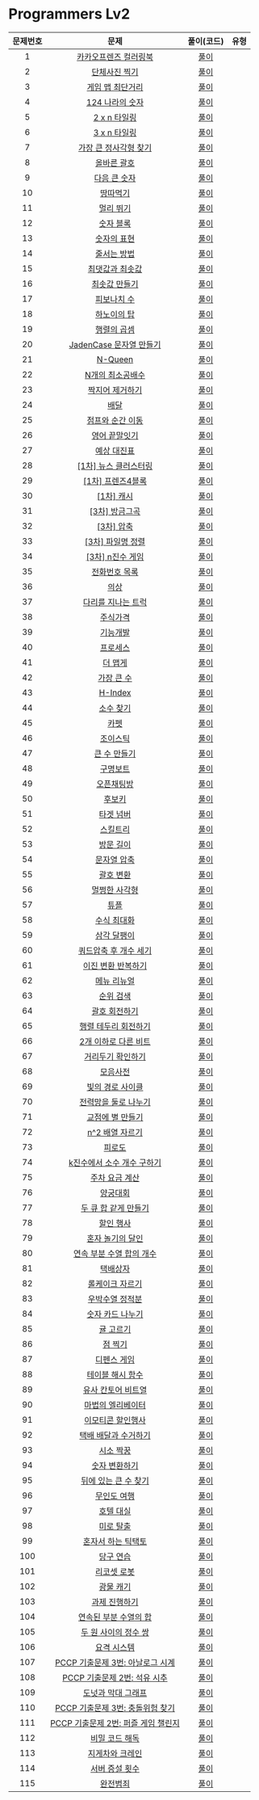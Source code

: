 # Programmers Lv2

| 문제번호 |  문제  | 풀이(코드) | 유형 |    
|  :---:  | :---: |  :---:  |  :---:  |    
|  1  | [카카오프렌즈 컬러링북]() | [풀이]() |  |    
|  2  | [단체사진 찍기]() | [풀이]() |  |    
|  3  | [게임 맵 최단거리]() | [풀이]() |  |    
|  4  | [124 나라의 숫자]() | [풀이]() |  |    
|  5  | [2 x n 타일링]() | [풀이]() |  |    
|  6  | [3 x n 타일링]() | [풀이]() |  |    
|  7  | [가장 큰 정사각형 찾기]() | [풀이]() |  |    
|  8  | [올바른 괄호]() | [풀이]() |  |    
|  9  | [다음 큰 숫자]() | [풀이]() |  |    
|  10  | [땅따먹기]() | [풀이]() |  |    
|  11  | [멀리 뛰기]() | [풀이]() |  |    
|  12  | [숫자 블록]() | [풀이]() |  |    
|  13  | [숫자의 표현]() | [풀이]() |  |    
|  14  | [줄서는 방법]() | [풀이]() |  |    
|  15  | [최댓값과 최솟값]() | [풀이]() |  |    
|  16  | [최솟값 만들기]() | [풀이]() |  |    
|  17  | [피보나치 수]() | [풀이]() |  |    
|  18  | [하노이의 탑]() | [풀이]() |  |    
|  19  | [행렬의 곱셈]() | [풀이]() |  |    
|  20  | [JadenCase 문자열 만들기]() | [풀이]() |  |    
|  21  | [N-Queen]() | [풀이]() |  |    
|  22  | [N개의 최소공배수]() | [풀이]() |  |    
|  23  | [짝지어 제거하기]() | [풀이]() |  |    
|  24  | [배달]() | [풀이]() |  |    
|  25  | [점프와 순간 이동]() | [풀이]() |  |    
|  26  | [영어 끝말잇기]() | [풀이]() |  |    
|  27  | [예상 대진표]() | [풀이]() |  |    
|  28  | [[1차] 뉴스 클러스터링]() | [풀이]() |  |    
|  29  | [[1차] 프렌즈4블록]() | [풀이]() |  |    
|  30  | [[1차] 캐시]() | [풀이]() |  |    
|  31  | [[3차] 방금그곡]() | [풀이]() |  |    
|  32  | [[3차] 압축]() | [풀이]() |  |    
|  33  | [[3차] 파일명 정렬]() | [풀이]() |  |    
|  34  | [[3차] n진수 게임]() | [풀이]() |  |    
|  35  | [전화번호 목록]() | [풀이]() |  |    
|  36  | [의상]() | [풀이]() |  |    
|  37  | [다리를 지나는 트럭]() | [풀이]() |  |    
|  38  | [주식가격]() | [풀이]() |  |    
|  39  | [기능개발]() | [풀이]() |  |    
|  40  | [프로세스]() | [풀이]() |  |    
|  41  | [더 맵게]() | [풀이]() |  |    
|  42  | [가장 큰 수]() | [풀이]() |  |    
|  43  | [H-Index]() | [풀이]() |  |    
|  44  | [소수 찾기]() | [풀이]() |  |    
|  45  | [카펫]() | [풀이]() |  |    
|  46  | [조이스틱]() | [풀이]() |  |    
|  47  | [큰 수 만들기]() | [풀이]() |  |    
|  48  | [구명보트]() | [풀이]() |  |    
|  49  | [오픈채팅방]() | [풀이]() |  |    
|  50  | [후보키]() | [풀이]() |  |    
|  51  | [타겟 넘버]() | [풀이]() |  |    
|  52  | [스킬트리]() | [풀이]() |  |    
|  53  | [방문 길이]() | [풀이]() |  |    
|  54  | [문자열 압축]() | [풀이]() |  |    
|  55  | [괄호 변환]() | [풀이]() |  |    
|  56  | [멀쩡한 사각형]() | [풀이]() |  |    
|  57  | [튜플]() | [풀이]() |  |    
|  58  | [수식 최대화]() | [풀이]() |  |    
|  59  | [삼각 달팽이]() | [풀이]() |  |    
|  60  | [쿼드압축 후 개수 세기]() | [풀이]() |  |    
|  61  | [이진 변환 반복하기]() | [풀이]() |  |    
|  62  | [메뉴 리뉴얼]() | [풀이]() |  |    
|  63  | [순위 검색]() | [풀이]() |  |    
|  64  | [괄호 회전하기]() | [풀이]() |  |    
|  65  | [행렬 테두리 회전하기]() | [풀이]() |  |    
|  66  | [2개 이하로 다른 비트]() | [풀이]() |  |    
|  67  | [거리두기 확인하기]() | [풀이]() |  |    
|  68  | [모음사전]() | [풀이]() |  |    
|  69  | [빛의 경로 사이클]() | [풀이]() |  |    
|  70  | [전력망을 둘로 나누기]() | [풀이]() |  |    
|  71  | [교점에 별 만들기]() | [풀이]() |  |    
|  72  | [n^2 배열 자르기]() | [풀이]() |  |    
|  73  | [피로도]() | [풀이]() |  |    
|  74  | [k진수에서 소수 개수 구하기]() | [풀이]() |  |    
|  75  | [주차 요금 계산]() | [풀이]() |  |    
|  76  | [양궁대회]() | [풀이]() |  |    
|  77  | [두 큐 합 같게 만들기]() | [풀이]() |  |    
|  78  | [할인 행사]() | [풀이]() |  |    
|  79  | [혼자 놀기의 달인]() | [풀이]() |  |    
|  80  | [연속 부분 수열 합의 개수]() | [풀이]() |  |    
|  81  | [택배상자]() | [풀이]() |  |    
|  82  | [롤케이크 자르기]() | [풀이]() |  |    
|  83  | [우박수열 정적분]() | [풀이]() |  |    
|  84  | [숫자 카드 나누기]() | [풀이]() |  |    
|  85  | [귤 고르기]() | [풀이]() |  |    
|  86  | [점 찍기]() | [풀이]() |  |    
|  87  | [디펜스 게임]() | [풀이]() |  |    
|  88  | [테이블 해시 함수]() | [풀이]() |  |    
|  89  | [유사 칸토어 비트열]() | [풀이]() |  |    
|  90  | [마법의 엘리베이터]() | [풀이]() |  |    
|  91  | [이모티콘 할인행사]() | [풀이]() |  |    
|  92  | [택배 배달과 수거하기]() | [풀이]() |  |    
|  93  | [시소 짝꿍]() | [풀이]() |  |    
|  94  | [숫자 변환하기]() | [풀이]() |  |    
|  95  | [뒤에 있는 큰 수 찾기]() | [풀이]() |  |    
|  96  | [무인도 여행]() | [풀이]() |  |    
|  97  | [호텔 대실]() | [풀이]() |  |    
|  98  | [미로 탈출]() | [풀이]() |  |    
|  99  | [혼자서 하는 틱택토]() | [풀이]() |  |    
|  100  | [당구 연습]() | [풀이]() |  |    
|  101  | [리코셋 로봇]() | [풀이]() |  |    
|  102  | [광물 캐기]() | [풀이]() |  |    
|  103  | [과제 진행하기]() | [풀이]() |  |    
|  104  | [연속된 부분 수열의 합]() | [풀이]() |  |    
|  105  | [두 원 사이의 정수 쌍]() | [풀이]() |  |    
|  106  | [요격 시스템]() | [풀이]() |  |    
|  107  | [PCCP 기출문제 3번: 아날로그 시계]() | [풀이]() |  |    
|  108  | [PCCP 기출문제 2번: 석유 시추]() | [풀이]() |  |    
|  109  | [도넛과 막대 그래프]() | [풀이]() |  |    
|  110  | [PCCP 기출문제 3번: 충돌위험 찾기]() | [풀이]() |  |    
|  111  | [PCCP 기출문제 2번: 퍼즐 게임 챌린지]() | [풀이]() |  |    
|  112  | [비밀 코드 해독]() | [풀이]() |  |    
|  113  | [지게차와 크레인]() | [풀이]() |  |    
|  114  | [서버 증설 횟수]() | [풀이]() |  |    
|  115  | [완전범죄]() | [풀이]() |  |    
